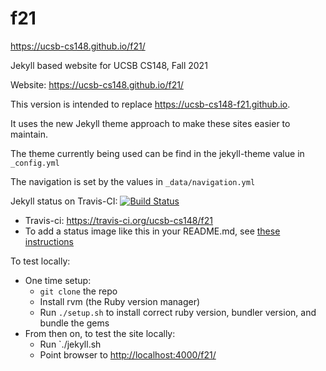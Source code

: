 # f21

https://ucsb-cs148.github.io/f21/

Jekyll based website for UCSB CS148, Fall 2021

Website: <https://ucsb-cs148.github.io/f21/>

This version is intended to replace <https://ucsb-cs148-f21.github.io>.

It uses the new Jekyll theme approach to make these sites easier to maintain.

The theme currently being used can be find in the jekyll-theme value
in `_config.yml`

The navigation is set by the values in `_data/navigation.yml`

Jekyll status on Travis-CI: [![Build Status](https://travis-ci.org/ucsb-cs48/f21.svg?branch=master)](https://travis-ci.org/ucsb-cs148/f21)

* Travis-ci: https://travis-ci.org/ucsb-cs148/f21
* To add a status image like this in your README.md, see [these instructions](https://docs.travis-ci.com/user/status-images/)

To test locally:
* One time setup:
    * `git clone` the repo
    * Install rvm (the Ruby version manager)
    * Run `./setup.sh` to install correct ruby version, bundler version, and bundle the gems
* From then on, to test the site locally:
    * Run `./jekyll.sh
    * Point browser to <http://localhost:4000/f21/>


